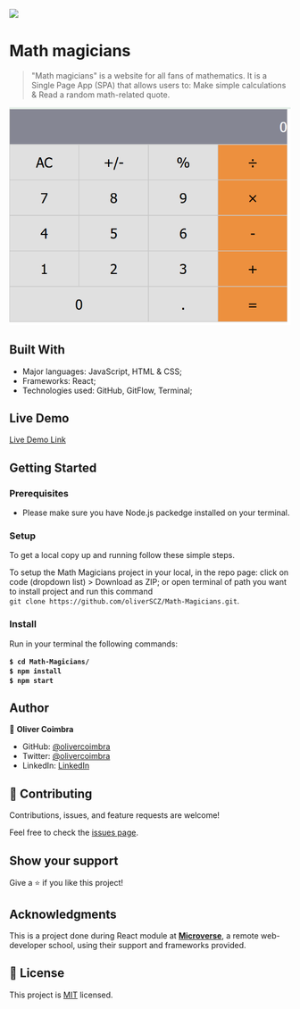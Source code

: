 ![](https://img.shields.io/badge/Microverse-blueviolet)

# Math magicians

> "Math magicians" is a website for all fans of mathematics. It is a Single Page App (SPA) that allows users to: Make simple calculations & Read a random math-related quote.

![screenshot](./app_screenshot.png)

## Built With

- Major languages: JavaScript, HTML & CSS;
- Frameworks: React;
- Technologies used: GitHub, GitFlow, Terminal;

## Live Demo

[Live Demo Link](https://oliverscz.github.io/Math-Magicians/)

## Getting Started

### Prerequisites

- Please make sure you have Node.js packedge installed on your terminal.

### Setup

To get a local copy up and running follow these simple steps.

To setup the Math Magicians project in your local, in the repo page:
click on code (dropdown list) > Download as ZIP;
or open terminal of path you want to install project and run this command <br>
`git clone https://github.com/oliverSCZ/Math-Magicians.git`.

### Install

Run in your terminal the following commands:

**`$ cd Math-Magicians/`**<br>
**`$ npm install`**<br>
**`$ npm start`**

## Author

👤 **Oliver Coimbra**

- GitHub: [@olivercoimbra](https://github.com/olivercoimbra)
- Twitter: [@olivercoimbra](https://twitter.com/olivercoimbra)
- LinkedIn: [LinkedIn](https://www.linkedin.com/in/olivercoimbra/)

## 🤝 Contributing

Contributions, issues, and feature requests are welcome!

Feel free to check the [issues page](https://github.com/oliverSCZ/Math-Magicians/issues).

## Show your support

Give a ⭐️ if you like this project!

## Acknowledgments

This is a project done during React module at **[Microverse](https://www.microverse.org/)**, a remote web-developer school, using their support and frameworks provided.

## 📝 License

This project is [MIT](./MIT.md) licensed.